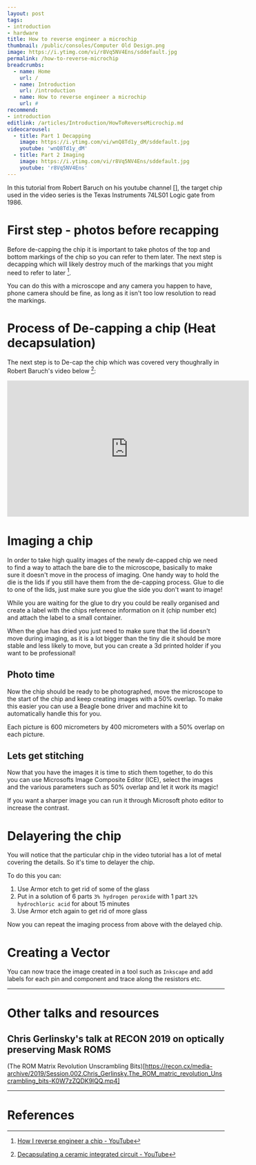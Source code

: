 ```yaml
---
layout: post
tags: 
- introduction
- hardware
title: How to reverse engineer a microchip
thumbnail: /public/consoles/Computer Old Design.png
image: https://i.ytimg.com/vi/r8Vq5NV4Ens/sddefault.jpg
permalink: /how-to-reverse-microchip
breadcrumbs:
  - name: Home
    url: /
  - name: Introduction
    url: /introduction
  - name: How to reverse engineer a microchip
    url: #
recommend: 
- introduction
editlink: /articles/Introduction/HowToReverseMicrochip.md
videocarousel:
  - title: Part 1 Decapping
    image: https://i.ytimg.com/vi/wnQ8Td1y_dM/sddefault.jpg
    youtube: 'wnQ8Td1y_dM'
  - title: Part 2 Imaging
    image: https://i.ytimg.com/vi/r8Vq5NV4Ens/sddefault.jpg
    youtube: 'r8Vq5NV4Ens'
---
```

In this tutorial from Robert Baruch on his youtube channel [], the target chip used in the video series is the Texas Instruments 74LS01 Logic gate from 1986.

# First step - photos before recapping
Before de-capping the chip it is important to take photos of the top and bottom markings of the chip so you can refer to them later. The next step is decapping which will likely destroy much of the markings that you might need to refer to later [^1].

You can do this with a microscope and any camera you happen to have, phone camera should be fine, as long as it isn't too low resolution to read the markings.

# Process of De-capping a chip (Heat decapsulation)
The next step is to De-cap the chip which was covered very thoughrally in Robert Baruch's video below [^2]:
<iframe width="560" height="315" src="https://www.youtube.com/embed/wnQ8Td1y_dM" frameborder="0" allow="accelerometer; autoplay; encrypted-media; gyroscope; picture-in-picture" allowfullscreen></iframe>


# Imaging a chip
In order to take high quality images of the newly de-capped chip we need to find a way to attach the bare die to the microscope, basically to make sure it doesn't move in the process of imaging. One handy way to hold the die is the lids if you still have them from the de-capping process. Glue to die to one of the lids, just make sure you glue the side you don't want to image!

While you are waiting for the glue to dry you could be really organised and create a label with the chips reference information on it (chip number etc) and attach the label to a small container.

When the glue has dried you just need to make sure that the lid doesn't move during imaging, as it is a lot bigger than the tiny die it should be more stable and less likely to move, but you can create a 3d printed holder if you want to be professional!

## Photo time
Now the chip should be ready to be photographed, move the microscope to the start of the chip and keep creating images with a 50% overlap. To make this easier you can use a Beagle bone driver and machine kit to automatically handle this for you.

Each picture is 600 micrometers by 400 micrometers with a 50% overlap on each picture. 

## Lets get stitching
Now that you have the images it is time to stich them together, to do this you can use Microsofts Image Composite Editor (ICE), select the images and the various parameters such as 50% overlap and let it work its magic!

If you want a sharper image you can run it through Microsoft photo editor to increase the contrast.

# Delayering the chip
You will notice that the particular chip in the video tutorial has a lot of metal covering the details. So it's time to delayer the chip.

To do this you can:
1. Use Armor etch to get rid of some of the glass
2. Put in a solution of 6 parts `3% hydrogen peroxide` with 1 part `32% hydrochloric acid` for about 15 minutes
3. Use Armor etch again to get rid of more glass

Now you can repeat the imaging process from above with the delayed chip.

# Creating a Vector 
You can now trace the image created in a tool such as `Inkscape` and add labels for each pin and component and trace along the resistors etc.

---
# Other talks and resources

## Chris Gerlinsky's talk at RECON 2019 on optically preserving Mask ROMS
(The ROM Matrix Revolution Unscrambling Bits)[https://recon.cx/media-archive/2019/Session.002.Chris_Gerlinsky.The_ROM_matric_revolution_Unscrambling_bits-K0W7zZQDK9lQQ.mp4]

---
# References
[^1]: [How I reverse engineer a chip - YouTube](https://www.youtube.com/watch?v=r8Vq5NV4Ens)
[^2]: [Decapsulating a ceramic integrated circuit - YouTube](https://www.youtube.com/watch?v=wnQ8Td1y_dM)

